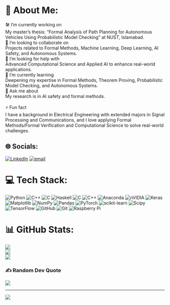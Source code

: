# 💫 About Me:
🛠 I’m currently working on<br>My master’s thesis: “Formal Analysis of Path Planning for Autonomous Vehicles Using Probabilistic Model Checking” at NUST, Islamabad.<br>👥 I’m looking to collaborate on<br>Projects related to Formal Methods, Machine Learning, Deep Learning, AI Safety, and Autonomous Systems.<br>🤝 I’m looking for help with<br>Advanced Computational Science and Applied AI to enhance real-world applications.<br>🌱 I’m currently learning<br>Deepening my expertise in Formal Methods, Theorem Proving, Probabilistic Model Checking, and Autonomous Systems.<br>💬 Ask me about<br>My research is in AI safety and formal methods.<br><br>⚡ Fun fact<br>I have a background in Electrical Engineering with extended majors in Signal Processing and Communications, and I love applying Formal Methods/Formal Verification and Computational Science to solve real-world challenges.


## 🌐 Socials:
[![LinkedIn](https://img.shields.io/badge/LinkedIn-%230077B5.svg?logo=linkedin&logoColor=white)](https://linkedin.com/in/bilalsarwar071) [![email](https://img.shields.io/badge/Email-D14836?logo=gmail&logoColor=white)](mailto:msarwar.mscse22sines@student.nust.edu.pk) 

# 💻 Tech Stack:
![Python](https://img.shields.io/badge/python-3670A0?style=for-the-badge&logo=python&logoColor=ffdd54) ![C++](https://img.shields.io/badge/c++-%2300599C.svg?style=for-the-badge&logo=c%2B%2B&logoColor=white) ![C](https://img.shields.io/badge/c-%2300599C.svg?style=for-the-badge&logo=c&logoColor=white) ![Haskell](https://img.shields.io/badge/Haskell-5e5086?style=for-the-badge&logo=haskell&logoColor=white) ![C](https://img.shields.io/badge/c-%2300599C.svg?style=for-the-badge&logo=c&logoColor=white) ![C++](https://img.shields.io/badge/c++-%2300599C.svg?style=for-the-badge&logo=c%2B%2B&logoColor=white) ![Anaconda](https://img.shields.io/badge/Anaconda-%2344A833.svg?style=for-the-badge&logo=anaconda&logoColor=white) ![nVIDIA](https://img.shields.io/badge/cuda-000000.svg?style=for-the-badge&logo=nVIDIA&logoColor=green) ![Keras](https://img.shields.io/badge/Keras-%23D00000.svg?style=for-the-badge&logo=Keras&logoColor=white) ![Matplotlib](https://img.shields.io/badge/Matplotlib-%23ffffff.svg?style=for-the-badge&logo=Matplotlib&logoColor=black) ![NumPy](https://img.shields.io/badge/numpy-%23013243.svg?style=for-the-badge&logo=numpy&logoColor=white) ![Pandas](https://img.shields.io/badge/pandas-%23150458.svg?style=for-the-badge&logo=pandas&logoColor=white) ![PyTorch](https://img.shields.io/badge/PyTorch-%23EE4C2C.svg?style=for-the-badge&logo=PyTorch&logoColor=white) ![scikit-learn](https://img.shields.io/badge/scikit--learn-%23F7931E.svg?style=for-the-badge&logo=scikit-learn&logoColor=white) ![Scipy](https://img.shields.io/badge/SciPy-%230C55A5.svg?style=for-the-badge&logo=scipy&logoColor=%white) ![TensorFlow](https://img.shields.io/badge/TensorFlow-%23FF6F00.svg?style=for-the-badge&logo=TensorFlow&logoColor=white) ![GitHub](https://img.shields.io/badge/github-%23121011.svg?style=for-the-badge&logo=github&logoColor=white) ![Git](https://img.shields.io/badge/git-%23F05033.svg?style=for-the-badge&logo=git&logoColor=white) ![Raspberry Pi](https://img.shields.io/badge/-Raspberry_Pi-C51A4A?style=for-the-badge&logo=Raspberry-Pi)
# 📊 GitHub Stats:
![](https://github-readme-stats.vercel.app/api?username=bilalsarwar071&theme=radical&hide_border=true&include_all_commits=true&count_private=false)<br/>
![](https://github-readme-streak-stats.herokuapp.com/?user=bilalsarwar071&theme=radical&hide_border=true)<br/>
![](https://github-readme-stats.vercel.app/api/top-langs/?username=bilalsarwar071&theme=radical&hide_border=true&include_all_commits=true&count_private=false&layout=compact)

### ✍️ Random Dev Quote
![](https://quotes-github-readme.vercel.app/api?type=horizontal&theme=radical)

---
[![](https://visitcount.itsvg.in/api?id=bilalsarwar071&icon=0&color=0)](https://visitcount.itsvg.in)

<!-- Proudly created with GPRM ( https://gprm.itsvg.in ) -->

